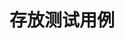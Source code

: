 <!--
 * @Author: your name
 * @Date: 2020-06-22 20:42:43
 * @LastEditTime: 2020-06-22 20:42:54
 * @LastEditors: Please set LastEditors
 * @Description: In User Settings Edit
 * @FilePath: /learnNodeAgain/tests/README.md
--> 
# 存放测试用例
